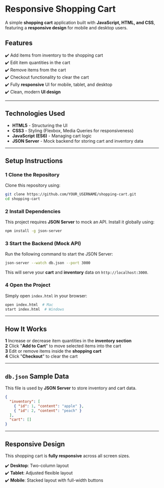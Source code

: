 # Responsive Shopping Cart

A simple **shopping cart** application built with **JavaScript, HTML, and CSS**, featuring a **responsive design** for mobile and desktop users.

## Features

✔️ Add items from inventory to the shopping cart  
✔️ Edit item quantities in the cart  
✔️ Remove items from the cart  
✔️ Checkout functionality to clear the cart  
✔️ Fully **responsive** UI for mobile, tablet, and desktop  
✔️ Clean, modern **UI design**  

---

## Technologies Used

- **HTML5** - Structuring the UI  
- **CSS3** - Styling (Flexbox, Media Queries for responsiveness)  
- **JavaScript (ES6)** - Managing cart logic  
- **JSON Server** - Mock backend for storing cart and inventory data  

---

## Setup Instructions

### **1️ Clone the Repository**
Clone this repository using:
```sh
git clone https://github.com/YOUR_USERNAME/shopping-cart.git
cd shopping-cart
```

### **2️ Install Dependencies**
This project requires **JSON Server** to mock an API. Install it globally using:
```sh
npm install -g json-server
```

### **3️ Start the Backend (Mock API)**
Run the following command to start the JSON Server:
```sh
json-server --watch db.json --port 3000
```
This will serve your **cart** and **inventory** data on `http://localhost:3000`.

### **4️ Open the Project**
Simply open `index.html` in your browser:
```sh
open index.html  # Mac
start index.html  # Windows
```

---

## How It Works

**1️** Increase or decrease item quantities in the **inventory section**  
**2️** Click "**Add to Cart**" to move selected items into the cart  
**3️** Edit or remove items inside the **shopping cart**  
**4️** Click "**Checkout**" to clear the cart  

---

##  `db.json` Sample Data
This file is used by **JSON Server** to store inventory and cart data.

```json
{
  "inventory": [
    { "id": 1, "content": "apple" },
    { "id": 2, "content": "peach" }
  ],
  "cart": []
}
```

---

## Responsive Design
This shopping cart is **fully responsive** across all screen sizes.

✔️ **Desktop**: Two-column layout  
✔️ **Tablet**: Adjusted flexible layout  
✔️ **Mobile**: Stacked layout with full-width buttons  


